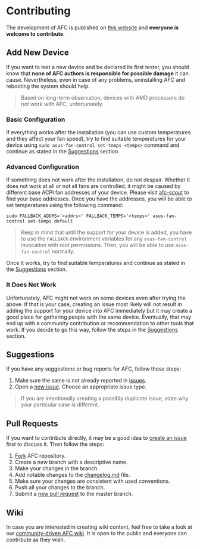# Contributing

The development of AFC is published on [this website](https://github.com/dominiksalvet/asus-fan-control) and **everyone is welcome to contribute**.

## Add New Device

If you want to test a new device and be declared its first tester, you should know that **none of AFC authors is responsible for possible damage** it can cause. Nevertheless, even in case of any problems, uninstalling AFC and rebooting the system should help.

> Based on long-term observation, devices with AMD processors do not work with AFC, unfortunately.

### Basic Configuration

If everything works after the installation (you can use custom temperatures and they affect your fan speed), try to find suitable temperatures for your device using `sudo asus-fan-control set-temps <temps>` command and continue as stated in the [Suggestions](#suggestions) section.

### Advanced Configuration

If something does not work after the installation, do not despair. Whether it does not work at all or not all fans are controlled, it might be caused by different base ACPI fan addresses of your device. Please visit [afc-scout](https://github.com/dominiksalvet/afc-scout) to find your base addresses. Once you have the addresses, you will be able to set temperatures using the following command:

```
sudo FALLBACK_ADDRS='<addrs>' FALLBACK_TEMPS='<temps>' asus-fan-control set-temps default
```

> Keep in mind that until the support for your device is added, you have to use the `FALLBACK` environment variables for any `asus-fan-control` invocation with root permissions. Then, you will be able to use `asus-fan-control` normally.

Once it works, try to find suitable temperatures and continue as stated in the [Suggestions](#suggestions) section.

### It Does Not Work

Unfortunately, AFC might not work on some devices even after trying the above. If that is your case, creating an issue most likely will not result in adding the support for your device into AFC immediately but it may create a good place for gathering people with the same device. Eventually, that may end up with a community contribution or recommendation to other tools that work. If you decide to go this way, follow the steps in the [Suggestions](#suggestions) section.

## Suggestions

If you have any suggestions or bug reports for AFC, follow these steps:

1. Make sure the same is not already reported in [issues](https://github.com/dominiksalvet/asus-fan-control/issues).
2. Open a [new issue](https://github.com/dominiksalvet/asus-fan-control/issues/new/choose). Choose an appropriate issue type.

> If you are intentionally creating a possibly duplicate issue, state why your particular case is different.

## Pull Requests

If you want to contribute directly, it may be a good idea to [create an issue](https://github.com/dominiksalvet/asus-fan-control/issues/new/choose) first to discuss it. Then follow the steps:

1. [Fork](https://github.com/dominiksalvet/asus-fan-control/fork) AFC repository.
2. Create a new branch with a descriptive name.
3. Make your changes in the branch.
4. Add notable changes to the [changelog.md](changelog.md) file.
5. Make sure your changes are consistent with used conventions.
6. Push all your changes to the branch.
7. Submit a [new pull request](https://github.com/dominiksalvet/asus-fan-control/pulls) to the master branch.

## Wiki

In case you are interested in creating wiki content, feel free to take a look at our [community-driven AFC wiki](https://github.com/dominiksalvet/asus-fan-control/wiki). It is open to the public and everyone can contribute as they wish.
